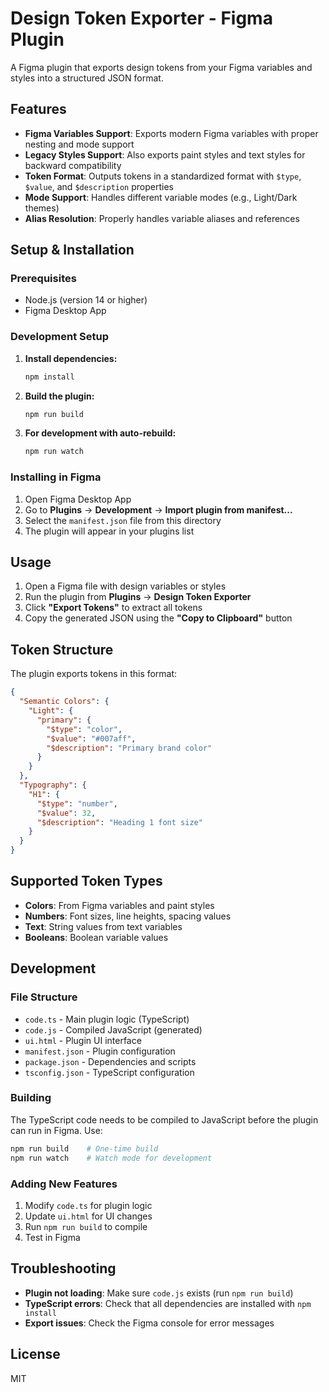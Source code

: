 # Design Token Exporter - Figma Plugin

A Figma plugin that exports design tokens from your Figma variables and styles into a structured JSON format.

## Features

- **Figma Variables Support**: Exports modern Figma variables with proper nesting and mode support
- **Legacy Styles Support**: Also exports paint styles and text styles for backward compatibility
- **Token Format**: Outputs tokens in a standardized format with `$type`, `$value`, and `$description` properties
- **Mode Support**: Handles different variable modes (e.g., Light/Dark themes)
- **Alias Resolution**: Properly handles variable aliases and references

## Setup & Installation

### Prerequisites
- Node.js (version 14 or higher)
- Figma Desktop App

### Development Setup

1. **Install dependencies:**
   ```bash
   npm install
   ```

2. **Build the plugin:**
   ```bash
   npm run build
   ```

3. **For development with auto-rebuild:**
   ```bash
   npm run watch
   ```

### Installing in Figma

1. Open Figma Desktop App
2. Go to **Plugins** → **Development** → **Import plugin from manifest...**
3. Select the `manifest.json` file from this directory
4. The plugin will appear in your plugins list

## Usage

1. Open a Figma file with design variables or styles
2. Run the plugin from **Plugins** → **Design Token Exporter**
3. Click **"Export Tokens"** to extract all tokens
4. Copy the generated JSON using the **"Copy to Clipboard"** button

## Token Structure

The plugin exports tokens in this format:

```json
{
  "Semantic Colors": {
    "Light": {
      "primary": {
        "$type": "color",
        "$value": "#007aff",
        "$description": "Primary brand color"
      }
    }
  },
  "Typography": {
    "H1": {
      "$type": "number",
      "$value": 32,
      "$description": "Heading 1 font size"
    }
  }
}
```

## Supported Token Types

- **Colors**: From Figma variables and paint styles
- **Numbers**: Font sizes, line heights, spacing values
- **Text**: String values from text variables
- **Booleans**: Boolean variable values

## Development

### File Structure
- `code.ts` - Main plugin logic (TypeScript)
- `code.js` - Compiled JavaScript (generated)
- `ui.html` - Plugin UI interface
- `manifest.json` - Plugin configuration
- `package.json` - Dependencies and scripts
- `tsconfig.json` - TypeScript configuration

### Building
The TypeScript code needs to be compiled to JavaScript before the plugin can run in Figma. Use:

```bash
npm run build    # One-time build
npm run watch    # Watch mode for development
```

### Adding New Features
1. Modify `code.ts` for plugin logic
2. Update `ui.html` for UI changes
3. Run `npm run build` to compile
4. Test in Figma

## Troubleshooting

- **Plugin not loading**: Make sure `code.js` exists (run `npm run build`)
- **TypeScript errors**: Check that all dependencies are installed with `npm install`
- **Export issues**: Check the Figma console for error messages

## License

MIT


